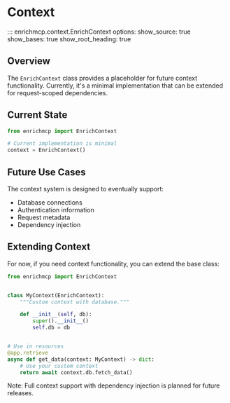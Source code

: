 # Context

::: enrichmcp.context.EnrichContext
    options:
        show_source: true
        show_bases: true
        show_root_heading: true

## Overview

The `EnrichContext` class provides a placeholder for future context functionality. Currently, it's a minimal implementation that can be extended for request-scoped dependencies.

## Current State

```python
from enrichmcp import EnrichContext

# Current implementation is minimal
context = EnrichContext()
```

## Future Use Cases

The context system is designed to eventually support:

- Database connections
- Authentication information
- Request metadata
- Dependency injection

## Extending Context

For now, if you need context functionality, you can extend the base class:

```python
from enrichmcp import EnrichContext


class MyContext(EnrichContext):
    """Custom context with database."""

    def __init__(self, db):
        super().__init__()
        self.db = db


# Use in resources
@app.retrieve
async def get_data(context: MyContext) -> dict:
    # Use your custom context
    return await context.db.fetch_data()
```

Note: Full context support with dependency injection is planned for future releases.
